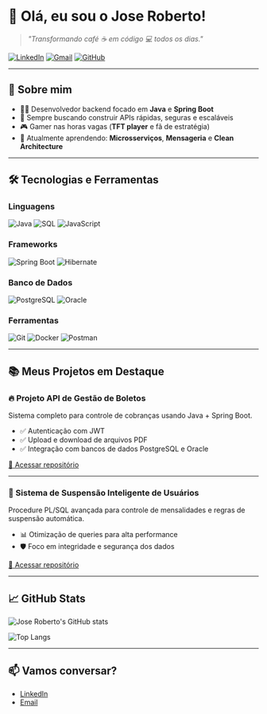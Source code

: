 # 👋 Olá, eu sou o Jose Roberto!

> _"Transformando café ☕ em código 💻 todos os dias."_

[![LinkedIn](https://img.shields.io/badge/LinkedIn-0077B5?style=for-the-badge&logo=linkedin&logoColor=white)](https://linkedin.com/in/seu-usuario) 
[![Gmail](https://img.shields.io/badge/Email-D14836?style=for-the-badge&logo=gmail&logoColor=white)](mailto:seu-email@example.com)
[![GitHub](https://img.shields.io/badge/GitHub-100000?style=for-the-badge&logo=github&logoColor=white)](https://github.com/seu-usuario)

---

## 🚀 Sobre mim
- 👨‍💻 Desenvolvedor backend focado em **Java** e **Spring Boot**
- 🎯 Sempre buscando construir APIs rápidas, seguras e escaláveis
- 🎮 Gamer nas horas vagas (**TFT player** e fã de estratégia)
- 🌱 Atualmente aprendendo: **Microsserviços**, **Mensageria** e **Clean Architecture**

---

## 🛠️ Tecnologias e Ferramentas

### Linguagens
![Java](https://img.shields.io/badge/Java-ED8B00?style=for-the-badge&logo=java&logoColor=white)
![SQL](https://img.shields.io/badge/SQL-005C84?style=for-the-badge&logo=sqlite&logoColor=white)
![JavaScript](https://img.shields.io/badge/JavaScript-F7DF1E?style=for-the-badge&logo=javascript&logoColor=black)

### Frameworks
![Spring Boot](https://img.shields.io/badge/Spring%20Boot-6DB33F?style=for-the-badge&logo=spring-boot&logoColor=white)
![Hibernate](https://img.shields.io/badge/Hibernate-59666C?style=for-the-badge&logo=hibernate&logoColor=white)

### Banco de Dados
![PostgreSQL](https://img.shields.io/badge/PostgreSQL-316192?style=for-the-badge&logo=postgresql&logoColor=white)
![Oracle](https://img.shields.io/badge/Oracle-F80000?style=for-the-badge&logo=oracle&logoColor=white)

### Ferramentas
![Git](https://img.shields.io/badge/Git-F05032?style=for-the-badge&logo=git&logoColor=white)
![Docker](https://img.shields.io/badge/Docker-2496ED?style=for-the-badge&logo=docker&logoColor=white)
![Postman](https://img.shields.io/badge/Postman-FF6C37?style=for-the-badge&logo=postman&logoColor=white)

---

## 📚 Meus Projetos em Destaque

### 🔥 Projeto API de Gestão de Boletos
Sistema completo para controle de cobranças usando Java + Spring Boot.
- ✅ Autenticação com JWT
- ✅ Upload e download de arquivos PDF
- ✅ Integração com bancos de dados PostgreSQL e Oracle

[🔗 Acessar repositório]()

---

### 🎯 Sistema de Suspensão Inteligente de Usuários
Procedure PL/SQL avançada para controle de mensalidades e regras de suspensão automática.
- 📊 Otimização de queries para alta performance
- 🛡️ Foco em integridade e segurança dos dados

[🔗 Acessar repositório]()

---

## 📈 GitHub Stats

![Jose Roberto's GitHub stats](https://github-readme-stats.vercel.app/api?username=seu-usuario&show_icons=true&theme=tokyonight)

![Top Langs](https://github-readme-stats.vercel.app/api/top-langs/?username=seu-usuario&layout=compact&theme=tokyonight)

---

## 📫 Vamos conversar?
- [LinkedIn](https://linkedin.com/in/seu-usuario)
- [Email](mailto:seu-email@example.com)
